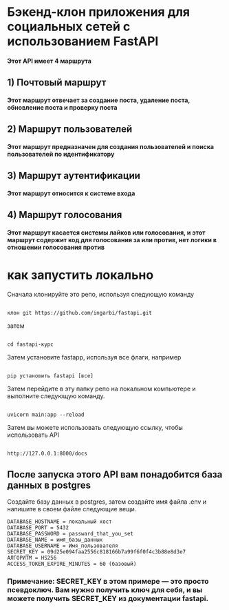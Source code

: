 # Бэкенд-клон приложения для социальных сетей с использованием FastAPI

#### Этот API имеет 4 маршрута

## 1) Почтовый маршрут

#### Этот маршрут отвечает за создание поста, удаление поста, обновление поста и проверку поста

## 2) Маршрут пользователей

#### Этот маршрут предназначен для создания пользователей и поиска пользователей по идентификатору

## 3) Маршрут аутентификации

#### Этот маршрут относится к системе входа

## 4) Маршрут голосования

  #### Этот маршрут касается системы лайков или голосования, и этот маршрут содержит код для голосования за или против, нет логики в отношении голосования против

# как запустить локально
Сначала клонируйте это репо, используя следующую команду
````

клон git https://github.com/ingarbi/fastapi.git

````
затем
````

cd fastapi-курс

````

Затем установите fastapp, используя все флаги, например

````

pip установить fastapi [все]

````

Затем перейдите в эту папку репо на локальном компьютере и выполните следующую команду.
````

uvicorn main:app --reload

````

Затем вы можете использовать следующую ссылку, чтобы использовать API

````

http://127.0.0.1:8000/docs

````

## После запуска этого API вам понадобится база данных в postgres
Создайте базу данных в postgres, затем создайте имя файла .env и напишите в своем файле следующие вещи.

````
DATABASE_HOSTNAME = локальный хост
DATABASE_PORT = 5432
DATABASE_PASSWORD = passward_that_you_set
DATABASE_NAME = имя_базы_данных
DATABASE_USERNAME = Имя_пользователя
SECRET_KEY = 09d25e094faa2556c818166b7a99f6f0f4c3b88e8d3e7
АЛГОРИТМ = HS256
ACCESS_TOKEN_EXPIRE_MINUTES = 60 (базовый)

````
### Примечание: SECRET_KEY в этом примере — это просто псевдоключ. Вам нужно получить ключ для себя, и вы можете получить SECRET_KEY из документации fastapi.
 
